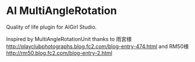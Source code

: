 # AI MultiAngleRotation
Quality of life plugin for AIGirl Studio.

Inspired by MultiAngleRotationUnit thanks to 
雨宮様 http://playclubphotographs.blog.fc2.com/blog-entry-474.html and 
RM50様 http://rm50.blog.fc2.com/blog-entry-2.html
